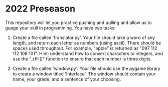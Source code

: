 # 2022 Preseason

This repository will let you practice pushing and pulling and allow us to guage your skill in programming. You have two tasks:

1. Create a file called 'translator.py'. Your file should take a word of any length, and return each letter as numbers (using ascii). There should be spaces used throughout. For example, "apple" is returned as "097 112 112 108 101". Hint: understand how to convert characters to integers, and use the ".zfill()" function to ensure that each number is three digits.

2. Create a file called 'window.py'. Your file should use the pygame library to create a window titled 'Interface'. The window should contain your name, your grade, and a sentence of your choosing. 
